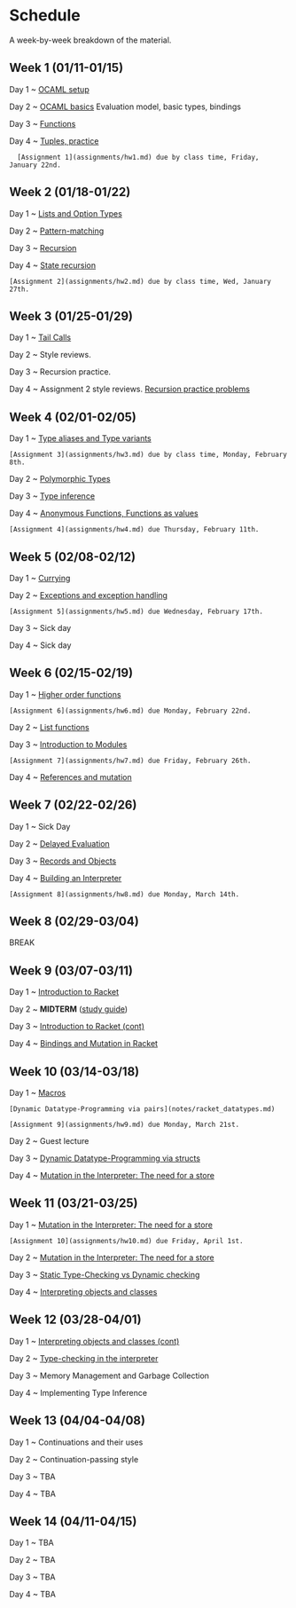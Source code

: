 # Schedule

A week-by-week breakdown of the material.

## Week  1 (01/11-01/15)

Day 1
  ~ [OCAML setup](notes/setup.md)

Day 2
  ~ [OCAML basics](notes/ocaml_basics.md) Evaluation model, basic types, bindings

Day 3
  ~ [Functions](notes/ocaml_functions.md)

Day 4
  ~ [Tuples, practice](notes/ocaml_functions.md)

      [Assignment 1](assignments/hw1.md) due by class time, Friday, January 22nd.

## Week  2 (01/18-01/22)

Day 1
  ~ [Lists and Option Types](notes/lists_options.md)

Day 2
  ~ [Pattern-matching](notes/pattern_matching.md)

Day 3
  ~ [Recursion](notes/recursion.md)

Day 4
  ~ [State recursion](notes/recursion_state.md)

    [Assignment 2](assignments/hw2.md) due by class time, Wed, January 27th.

## Week  3 (01/25-01/29)

Day 1
  ~ [Tail Calls](notes/tail_calls.md)

Day 2
  ~ Style reviews.

Day 3
  ~ Recursion practice.

Day 4
  ~ Assignment 2 style reviews. [Recursion practice problems](notes/recursion_state.md)

## Week  4 (02/01-02/05)

Day 1
  ~ [Type aliases and Type variants](notes/type_variants.md)

    [Assignment 3](assignments/hw3.md) due by class time, Monday, February 8th.

Day 2
  ~ [Polymorphic Types](notes/types_polymorphic.md)

Day 3
  ~ [Type inference](notes/type_inference.md)

Day 4
  ~ [Anonymous Functions, Functions as values](notes/functions_anonymous.md)

    [Assignment 4](assignments/hw4.md) due Thursday, February 11th.

## Week  5 (02/08-02/12)

Day 1
  ~ [Currying](notes/currying.md)

Day 2
  ~ [Exceptions and exception handling](notes/exceptions.md)

    [Assignment 5](assignments/hw5.md) due Wednesday, February 17th.

Day 3
  ~ Sick day


Day 4
  ~ Sick day

## Week  6 (02/15-02/19)

Day 1
  ~ [Higher order functions](notes/functions_higher_order.md)

    [Assignment 6](assignments/hw6.md) due Monday, February 22nd.

Day 2
  ~ [List functions](notes/functions_list.md)

Day 3
  ~ [Introduction to Modules](notes/modules.md)

    [Assignment 7](assignments/hw7.md) due Friday, February 26th.

Day 4
  ~ [References and mutation](notes/references.md)

## Week  7 (02/22-02/26)

Day 1
  ~ Sick Day

Day 2
  ~ [Delayed Evaluation](notes/delayed_eval.md)

Day 3
  ~ [Records and Objects](notes/records_objects.md)

Day 4
  ~ [Building an Interpreter](notes/interpreter.md)

    [Assignment 8](assignments/hw8.md) due Monday, March 14th.

## Week  8 (02/29-03/04)

BREAK

## Week  9 (03/07-03/11)

Day 1
  ~ [Introduction to Racket](notes/racket_intro.md)

Day 2
  ~ **MIDTERM**  ([study guide](notes/midterm_study_guide.md))

Day 3
  ~ [Introduction to Racket (cont)](notes/racket_intro.md)

Day 4
  ~ [Bindings and Mutation in Racket](notes/racket_bindings_mutation.md)

## Week 10 (03/14-03/18)

Day 1
  ~ [Macros](notes/racket_macros.md)

    [Dynamic Datatype-Programming via pairs](notes/racket_datatypes.md)

    [Assignment 9](assignments/hw9.md) due Monday, March 21st.

Day 2
  ~ Guest lecture

Day 3
  ~ [Dynamic Datatype-Programming via structs](notes/racket_datatypes.md)

Day 4
  ~ [Mutation in the Interpreter: The need for a store](notes/interp_mutation.md)

## Week 11 (03/21-03/25)

Day 1
  ~ [Mutation in the Interpreter: The need for a store](notes/interp_mutation.md)

    [Assignment 10](assignments/hw10.md) due Friday, April 1st.

Day 2
  ~ [Mutation in the Interpreter: The need for a store](notes/interp_mutation.md)

Day 3
  ~ [Static Type-Checking vs Dynamic checking](notes/static_vs_dynamic.md)

Day 4
  ~ [Interpreting objects and classes](notes/interpret_oop.md)

## Week 12 (03/28-04/01)

Day 1
  ~ [Interpreting objects and classes (cont)](notes/interpret_oop.md)

Day 2
  ~ [Type-checking in the interpreter](notes/interpret_type_checking.md)

Day 3
  ~ Memory Management and Garbage Collection

Day 4
  ~ Implementing Type Inference

## Week 13 (04/04-04/08)

Day 1
  ~ Continuations and their uses

Day 2
  ~ Continuation-passing style

Day 3
  ~ TBA

Day 4
  ~ TBA


## Week 14 (04/11-04/15)

Day 1
  ~ TBA

Day 2
  ~ TBA

Day 3
  ~ TBA

Day 4
  ~ TBA
